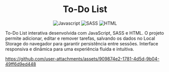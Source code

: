<h1 align="center">To-Do List</h1>

<p align="center">
    <img src="https://img.shields.io/badge/JavaScript-F7DF1E?style=for-the-badge&logo=javascript&logoColor=black" alt="Javascript">
    <img src="https://img.shields.io/badge/Sass-CC6699?style=for-the-badge&logo=sass&logoColor=white" alt="SASS">
    <img src="https://img.shields.io/badge/HTML5-E34F26?style=for-the-badge&logo=html5&logoColor=white" alt="HTML">
    
</p>

<p>
  To-Do List interativa desenvolvida com JavaScript, SASS e HTML.  
  O projeto permite adicionar, editar e remover tarefas,  
  salvando os dados no Local Storage do navegador para garantir persistência entre sessões.  
  Interface responsiva e dinâmica para uma experiência fluida e intuitiva.
</p>

https://github.com/user-attachments/assets/909874e2-1781-4d5d-9b04-49ff6d9ed448
